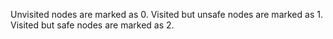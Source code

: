 Unvisited nodes are marked as 0.
Visited but unsafe nodes are marked as 1.
Visited but safe nodes are marked as 2.